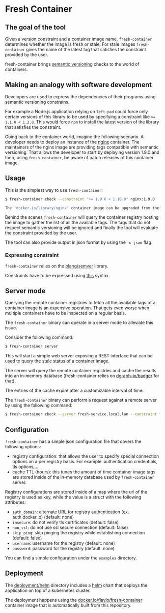 # Fresh Container

## The goal of the tool

Given a version constraint and a container image name, `fresh-container`
determines whether the image is fresh or stale. For stale images `fresh-container`
gives the name of the latest tag that satisfies the constraint provided by the
user.

fresh-container brings [semantic versioning](https://semver.org/) checks to the
world of containers.

## Making an analogy with software development

Developers are used to express the dependencies of their programs using
semantic versioning constrains.

For example a Node.js application relying on `left-pad` could force only
certain versions of this library to be used by specifying a constraint like
`>= 1.1.0 < 1.2.0`. This would force `npm` to install the latest version
of the library that satisfies the constraint.

Going back to the container world, imagine the following scenario. A developer
needs to deploy an instance of the [nginx](https://hub.docker.com/_/nginx)
container.
The maintainers of the nginx image are providing tags compatible with semantic
versioning. That allows the developer to start by deploying version 1.9.0 and
then, using `fresh-container`, be aware of patch releases of this container
image.

## Usage

This is the simplest way to use `fresh-container`:

```bash
$ fresh-container check --constraint ">= 1.9.0 < 1.10.0" nginx:1.9.0

The 'docker.io/library/nginx' container image can be upgraded from the '1.9.0' tag to the '1.9.15' one and still satisfy the '>= 1.9.0 < 1.10.0' constraint.
```

Behind the scenes `fresh-container` will query the container registry hosting
the image to gather the list of all the available tags.
The tags that do not respect semantic versioning will be ignored and finally
the tool will evaluate the constraint provided by the user.

The tool can also provide output in json format by using the `-o json` flag.

### Expressing constraint

`fresh-container` relies on the [blang/semver](https://github.com/blang/semver)
library.

Constraints have to be expressed using [this](https://github.com/blang/semver#ranges)
syntax.

## Server mode

Querying the remote container registries to fetch all the available tags of a
container image is an expensive operation. That gets even worse when multiple
containers have to be inspected on a regular basis.

The `fresh-container` binary can operate in a server mode to alleviate this issue.

Consider the following command:

```bash
$ fresh-container server
```

This will start a simple web server exposing a REST interface that can be used
to query the stale status of a container image.

The server will query the remote container registries and cache the results
into an in-memory database (fresh-container relies on [dgraph-io/badger](https://github.com/dgraph-io/badger)
for that).

The entries of the cache expire after a customizable interval of time.

The `fresh-container` binary can perform a request against a remote server by
using the following command:

```bash
$ fresh-container check --server fresh-service.local.lan --constraint ">= 1.0.0 < 2.0.0" influxdb:1.2.3
```


## Configuration

`fresh-container` has a simple json configuration file that covers the following
options:

  * registry configuration: that allows the user to specify special connection
    options on a per registry basis. For example: authentication credentials,
    tls options,...
  * cache TTL (hours): this tunes the amount of time container image tags are
    stored inside of the in-memory database used by `fresh-container` server.

Registry configurations are stored inside of a map where the url of the
registry is used as key, while the value is a struct with the following
attributes:

  * `auth_domain`: alternate URL for registry authentication (ex. auth.docker.io) (default: none)
  * `insecure`: do not verify tls certificates (default: false)
  * `non_ssl`: do not use ssl secure connection (default: false)
  * `skip_ping`: skip pinging the registry while establishing connection (default: false)
  * `username`: username for the registry (default: none)
  * `password`: password for the registry (default: none)

You can find a simple configuration under the `examples` directory.

## Deployment

The [deployment/helm](https://github.com/flavio/fresh-container/tree/master/deployments/helm) directory includes a [helm](https://helm.sh) chart that deploys the application on top of a kubernetes cluster.

The deployment happens using the [docker.io/flavio/fresh-container](https://hub.docker.com/r/flavio/fresh-container) container image that is automatically built from this repository.
